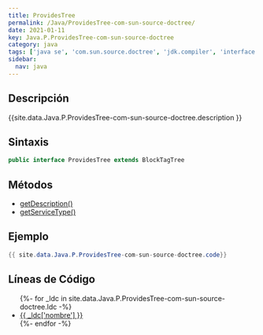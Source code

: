 ```yaml
---
title: ProvidesTree
permalink: /Java/ProvidesTree-com-sun-source-doctree/
date: 2021-01-11
key: Java.P.ProvidesTree-com-sun-source-doctree
category: java
tags: ['java se', 'com.sun.source.doctree', 'jdk.compiler', 'interface java', 'Java 9']
sidebar: 
  nav: java
---
```


## Descripción
{{site.data.Java.P.ProvidesTree-com-sun-source-doctree.description }}

## Sintaxis
~~~java
public interface ProvidesTree extends BlockTagTree
~~~

## Métodos
* [getDescription()](/Java/ProvidesTree-com-sun-source-doctree/getDescription)
* [getServiceType()](/Java/ProvidesTree-com-sun-source-doctree/getServiceType)

## Ejemplo
~~~java
{{ site.data.Java.P.ProvidesTree-com-sun-source-doctree.code}}
~~~

## Líneas de Código
<ul>
{%- for _ldc in site.data.Java.P.ProvidesTree-com-sun-source-doctree.ldc -%}
   <li>
       <a href="{{_ldc['url'] }}">{{ _ldc['nombre'] }}</a>
   </li>
{%- endfor -%}
</ul>

